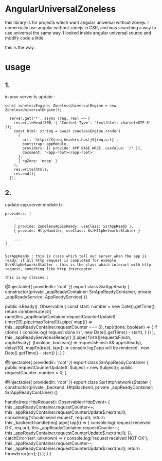 # AngularUniversalZoneless

this library is for projects which want angular universal without zonejs. I comercially use angular without zonejs in CSR, and was searching a way to use universal the same way. I looked inside angular universal source and modify code a little.

this is the way.

# usage
## 1.
in your server.ts update :
```
const zonelessEngine: ZonelessUniversalEngine = new ZonelessUniversalEngine();
```
```
  server.get('*', async (req, res) => {
    res.writeHead(200, { 'Content-Type': 'text/html; charset=UTF-8' });
    const html: string = await zonelessEngine.render(
      {
        url: `http://${req.headers.host}${req.url}`,
        bootstrap: appModule,
        providers: [{ provide: APP_BASE_HREF, useValue: '/' }],
        document: '<app-root></app-root>'
      },
      { ngZone: 'noop' }
    );
    res.write(html);
    res.end();
  });
```

## 2.
update app.server.module.ts

```
providers: [
    ...

    { provide: ZonelessAppIsReady, useClass: SsrAppReady },
    { provide: HttpHandler, useClass: SsrHttpNetworksStabler }

    ...
]
``

SsrAppReady : this is class which tell our server when the app is ready: if all http request is completed for example
SsrHttpNetworksStabler : this is the class which interact with http request, something like http interceptor.

this is my classes :

```
@Injectable({ providedIn: 'root' })
export class SsrAppReady {
  constructor(private _appReadyContainer: SrrAppReadyContainer, private _appReadyService: AppReadyService) {}

  public isReady(): Observable<boolean> {
    const start: number = new Date().getTime();
    return combineLatest([
      race(this._appReadyContainer.requestCounterUpdate$, timer(10).pipe(mapTo(null))).pipe(
        map(() => this._appReadyContainer.requestCounter === 0),
        tap((done: boolean) => {
          if (done) {
            console.log('request done in ', new Date().getTime() - start);
          }
        })
      ),
      this._appReadyService.isReady()
    ]).pipe(
      first(([requestsFinish, appIsReady]: [boolean, boolean]) => requestsFinish && appIsReady),
      delay(10),
      mapTo(true),
      tap(() => console.log('app will be rendered', new Date().getTime() - start))
    );
  }
}

@Injectable({
  providedIn: 'root'
})
export class SrrAppReadyContainer {
  public requestCounterUpdate$: Subject<void> = new Subject<void>();
  public requestCounter: number = 0;
}

@Injectable({
  providedIn: 'root'
})
export class SsrHttpNetworksStabler {
  constructor(private _backend: HttpBackend, private _appReadyContainer: SrrAppReadyContainer) {}

  handle(req: HttpRequest<any>): Observable<HttpEvent<any>> {
    this._appReadyContainer.requestCounter++;
    this._appReadyContainer.requestCounterUpdate$.next(null);
    console.log('should send request', req.url);
    return this._backend.handle(req).pipe(
      tap(() => {
        console.log('request received OK', req.url);
        this._appReadyContainer.requestCounter--;
        this._appReadyContainer.requestCounterUpdate$.next(null);
      }),
      catchError((err: unknown) => {
        console.log('request received NOT OK');
        this._appReadyContainer.requestCounter--;
        this._appReadyContainer.requestCounterUpdate$.next(null);
        return throwError(err);
      })
    );
  }
}
```